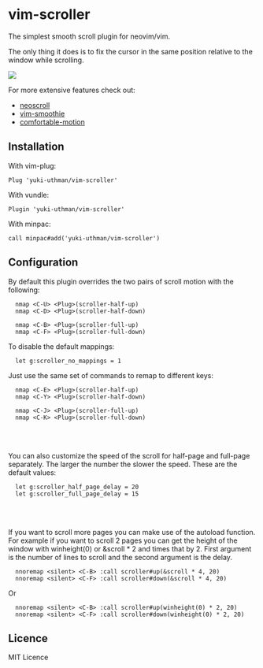 # vim-scroller 

The simplest smooth scroll plugin for neovim/vim.

The only thing it does is to fix the cursor in the same position relative to the 
window while scrolling.

![](scroller.gif)

For more extensive features check out:
  - [neoscroll](https://github.com/karb94/neoscroll.nvim)
  - [vim-smoothie](https://github.com/psliwka/vim-smoothie)
  - [comfortable-motion](https://github.com/yuttie/comfortable-motion.vim)


## Installation

With vim-plug:
```viml
Plug 'yuki-uthman/vim-scroller'
```

With vundle:
```viml
Plugin 'yuki-uthman/vim-scroller'
```

With minpac:
```viml
call minpac#add('yuki-uthman/vim-scroller')
```


## Configuration

By default this plugin overrides the two pairs of scroll motion with the 
following:
```viml
  nmap <C-U> <Plug>(scroller-half-up)
  nmap <C-D> <Plug>(scroller-half-down)

  nmap <C-B> <Plug>(scroller-full-up)
  nmap <C-F> <Plug>(scroller-full-down)
```

To disable the default mappings:
```viml
  let g:scroller_no_mappings = 1
```

Just use the same set of commands to remap to different keys:
```viml
  nmap <C-E> <Plug>(scroller-half-up)
  nmap <C-Y> <Plug>(scroller-half-down)

  nmap <C-J> <Plug>(scroller-full-up)
  nmap <C-K> <Plug>(scroller-full-down)
```
<br>
<br>

You can also customize the speed of the scroll for half-page and full-page 
separately. The larger the number the slower the speed. These are the default 
values:
```viml
  let g:scroller_half_page_delay = 20
  let g:scroller_full_page_delay = 15
```
<br>
<br>

If you want to scroll more pages you can make use of the autoload function.
For example if you want to scroll 2 pages you can get the height of the window 
with winheight(0) or &scroll * 2 and times that by 2. First argument is the 
number of lines to scroll and the second argument is the delay.
```viml
  nnoremap <silent> <C-B> :call scroller#up(&scroll * 4, 20)
  nnoremap <silent> <C-F> :call scroller#down(&scroll * 4, 20)
```

Or
```viml
  nnoremap <silent> <C-B> :call scroller#up(winheight(0) * 2, 20)
  nnoremap <silent> <C-F> :call scroller#down(winheight(0) * 2, 20)
```

## Licence

MIT Licence
